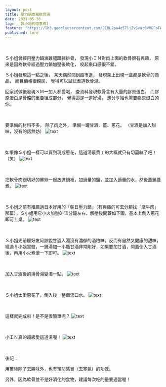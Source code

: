 ```yaml
---
layout: post
title: 壓力鍋煮豬軟骨湯
date: 2021-05-30
tag:  【S小姐的隨意煮】
feature: "https://lh3.googleusercontent.com/CI8L7pa4o57ljZvSvacOVVGFoFQdSlEIk-6JAPPJiZ7Z66IfLQNx4GTRI9oWCUbUtsqkaKrl3xYIEUUI6enGF--tkfnsCi3LANd5VUMnD751-vzy6JYg3TYczf7wH4wSv1uepoi3bsU=w2400"
published: ture
---
```


<br><br>
Ｓ小姐曾經用壓力鍋滷雞腿跟豬排骨，
發現小ＩＮ對肉上面的軟骨很有興趣，
原來是因為軟骨經過壓力鍋加壓後軟化，
咬起來口感很不錯。

Ｓ小姐發現這一點之後，
某天偶然間到超市逛，
發現架上出現一盒都是軟骨的商品，
而且價格很親民，
覺得可以試試煮道軟骨湯。

回家試做後發現ＳＭ一加人都愛喝，
查資料發現軟骨含有大量的膠原蛋白，
而膠原蛋白是骨骼的重要組成部分，
覺得這是一道好湯，
想分享給也需要膠原蛋白的你。


<br><br>
要準備的材料不多，
除了肉之外，
準備一罐甘酒、薑、蔥花。
（甘酒是加入甜味，沒有的話無妨）
![text](https://lh3.googleusercontent.com/IZ1XxSGdYsAngA3evd06HMcLZ9ZB9YqqkSnrtxeid9Y9Axfhp6XK2FliiqzUyWFKNPFQ0RDnREM_dXu4zUTym44VGDV_MOc8xsXKxxRz-CdsEqnrlj0g7__fnH_jQKVw9ja2N2CTCgg=w2400)


<br><br>
如果像Ｓ小姐一樣可以買到現成蔥花，這道湯最費工的大概就只有切薑絲了吧！（笑）
![text](https://lh3.googleusercontent.com/716BLTwj2MG9AZve4rbAbMdS7J-B3_DFOjOjerBzlDOia4MIoqTu8INQGDsNgwxmmn9K7-Fv-DIlsiQq6vgEO_5K_Pqiebaf1Wg_gRxv0Ufi0aLkyKqHV8R8zufrXEnHYW6W3Kf1mpU=w2400)


<br><br>
把軟骨肉跟切好的薑絲一起放進鍋裡，加適量的鹽，並加入適量的水，然後蓋鍋蓋煮。
![text](https://lh3.googleusercontent.com/NR3Rup1UhafamMhUzFa1FU_wjhuTwvzlMYGGkANVBYB-pDFrCqcEraOyxe2zWeRGMDNOU8QcfWo63RYKPL9V9VXUaeZiDIhn67yFY35MW1oz90RS4E-g9IusayGwiql5fTSokxg1GPg=w2400)


<br><br>
Ｓ小姐之前有推薦過日本好用的「朝日壓力鍋」（有興趣的可去分類找「燉牛肉」那篇），Ｓ小姐用它小火加壓8-10分鐘左右，解壓後開蓋如下圖，基本上倒入蔥花即可上桌。
![text](https://lh3.googleusercontent.com/F_V-ILB4_7xfTG9r0c65Uu_kxcKCf-KC0YyYENEUEkC9YrNusq8IKAU9TubmYzYze4bv4Dt5LcCUIoyp6ilxJSzHswiQZVgpuTl9ltvqbKr2Hnm71YA4z104ezXAtQ_NuGhzFOC-iy0=w2400)


<br><br>
Ｓ小姐先前聽好友阿諒說甘酒入湯沒有濃郁的酒粕味，反而有自然又健康的甜味，經過Ｓ小姐實驗，一鍋湯加一小瓶甘酒非常剛好，如果要加甘酒，開蓋倒入甘酒後，再用小火煮滾一下即可。
![text](https://lh3.googleusercontent.com/8ZEdH6IIelOeH4IrIgb_W-3XQfLCtAuH7o6J4SgMbfjosb6VTV5YJgw56Gqztcy9uiCP2IGvcZ99iQqZVufl1jX8Cu44HBNvxR3qGs6mkaru3cKOJsolt94E5ItMjozSQaJd7Br9KlA=w2400)


<br><br>
加入甘酒後的排骨湯變濁一點。
![text](https://lh3.googleusercontent.com/m3V_QnEJZBcPvtI7oPLw4YrnGZAPMc8_2F7Tfn96WM7mbz4gtqatVUSx__RaIhguar2E9uK387TmzVvhC3AXhT73zz83gm0YGFDHQLfD84JB9Yp2G9fZXSNg3AcaS5M6BEMgIzGenEA=w2400)


<br><br>
Ｓ小姐太愛蔥花了，倒入後一整個流口水。
![text](https://lh3.googleusercontent.com/V3dxOMhu5ZWaa5wSD3Q2EYnK2Ycl4ueOtoM4sCBGtHWbUH8FBJ4Zg_7VGS3Zf3x3yXky0NldfhMRsLJfDqeM7VvS1yOzf8yorzeyiEMuFXxoq3EsCTA5sx0wllLUSgVvZMaP0fmUYbU=w2400)


<br><br>
這樣就完成啦！是不是很簡單呢？
![text](https://lh3.googleusercontent.com/4W13H0SaIdiqF0-U4-Auywd9G05Ax94O2oqt3D84VuDzu680ew3mVKb4hAxhDsKwHTxJYMWK3TcJQh_tWEPhdewJ-4zOizDWh4vkrCvFIgPR_c3oZP_62mxl-dUJWeIeH7nYgZDruwo=w2400)


<br><br>
小ＩＮ真的超級愛這道湯喔！
![text](https://lh3.googleusercontent.com/CI8L7pa4o57ljZvSvacOVVGFoFQdSlEIk-6JAPPJiZ7Z66IfLQNx4GTRI9oWCUbUtsqkaKrl3xYIEUUI6enGF--tkfnsCi3LANd5VUMnD751-vzy6JYg3TYczf7wH4wSv1uepoi3bsU=w2400)


<br><br>
後記：

用薑絲除了去腥味外，也有預防感冒（去寒氣）的功效。

另外，因為軟骨並不是好消化的食物，建議每次吃的量要適當喔！
